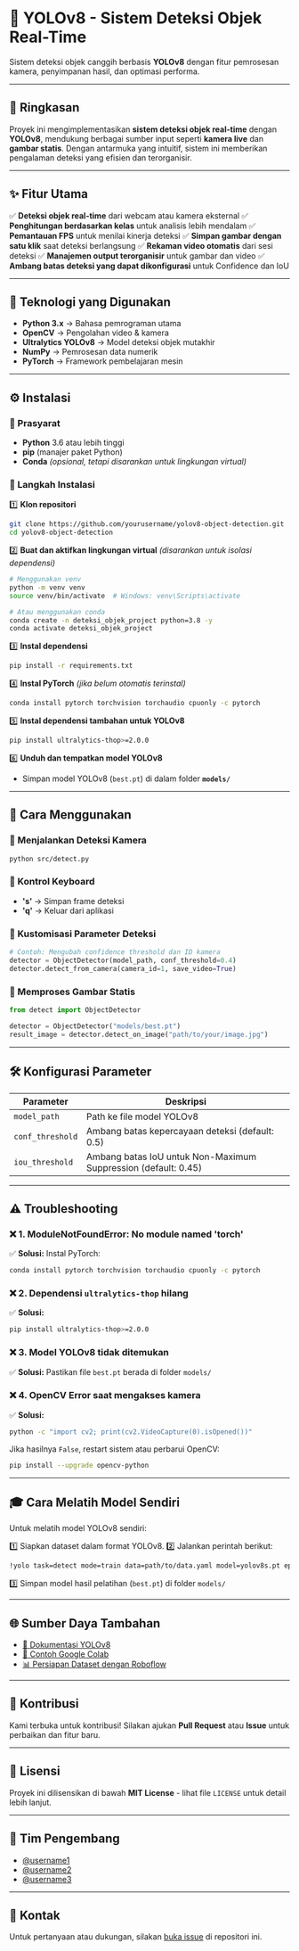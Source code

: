 # 🚀 YOLOv8 - Sistem Deteksi Objek Real-Time

Sistem deteksi objek canggih berbasis **YOLOv8** dengan fitur pemrosesan kamera, penyimpanan hasil, dan optimasi performa.

---

## 📌 Ringkasan
Proyek ini mengimplementasikan **sistem deteksi objek real-time** dengan **YOLOv8**, mendukung berbagai sumber input seperti **kamera live** dan **gambar statis**. Dengan antarmuka yang intuitif, sistem ini memberikan pengalaman deteksi yang efisien dan terorganisir.

---

## ✨ Fitur Utama

✅ **Deteksi objek real-time** dari webcam atau kamera eksternal
✅ **Penghitungan berdasarkan kelas** untuk analisis lebih mendalam
✅ **Pemantauan FPS** untuk menilai kinerja deteksi
✅ **Simpan gambar dengan satu klik** saat deteksi berlangsung
✅ **Rekaman video otomatis** dari sesi deteksi
✅ **Manajemen output terorganisir** untuk gambar dan video
✅ **Ambang batas deteksi yang dapat dikonfigurasi** untuk Confidence dan IoU

---

## 🔧 Teknologi yang Digunakan

- **Python 3.x** → Bahasa pemrograman utama
- **OpenCV** → Pengolahan video & kamera
- **Ultralytics YOLOv8** → Model deteksi objek mutakhir
- **NumPy** → Pemrosesan data numerik
- **PyTorch** → Framework pembelajaran mesin

---

## ⚙️ Instalasi

### 📌 Prasyarat
- **Python** 3.6 atau lebih tinggi
- **pip** (manajer paket Python)
- **Conda** *(opsional, tetapi disarankan untuk lingkungan virtual)*

### 🔹 Langkah Instalasi

1️⃣ **Klon repositori**
```bash
git clone https://github.com/yourusername/yolov8-object-detection.git
cd yolov8-object-detection
```

2️⃣ **Buat dan aktifkan lingkungan virtual** *(disarankan untuk isolasi dependensi)*
```bash
# Menggunakan venv
python -m venv venv
source venv/bin/activate  # Windows: venv\Scripts\activate

# Atau menggunakan conda
conda create -n deteksi_objek_project python=3.8 -y
conda activate deteksi_objek_project
```

3️⃣ **Instal dependensi**
```bash
pip install -r requirements.txt
```

4️⃣ **Instal PyTorch** *(jika belum otomatis terinstal)*
```bash
conda install pytorch torchvision torchaudio cpuonly -c pytorch
```

5️⃣ **Instal dependensi tambahan untuk YOLOv8**
```bash
pip install ultralytics-thop>=2.0.0
```

6️⃣ **Unduh dan tempatkan model YOLOv8**
- Simpan model YOLOv8 (`best.pt`) di dalam folder **`models/`**

---

## 🚀 Cara Menggunakan

### 🔹 Menjalankan Deteksi Kamera
```bash
python src/detect.py
```

### 🔹 Kontrol Keyboard
- **'s'** → Simpan frame deteksi
- **'q'** → Keluar dari aplikasi

### 🔹 Kustomisasi Parameter Deteksi
```python
# Contoh: Mengubah confidence threshold dan ID kamera
detector = ObjectDetector(model_path, conf_threshold=0.4)
detector.detect_from_camera(camera_id=1, save_video=True)
```

### 🔹 Memproses Gambar Statis
```python
from detect import ObjectDetector

detector = ObjectDetector("models/best.pt")
result_image = detector.detect_on_image("path/to/your/image.jpg")
```

---

## 🛠️ Konfigurasi Parameter

| Parameter         | Deskripsi |
|------------------|-----------|
| `model_path`     | Path ke file model YOLOv8 |
| `conf_threshold` | Ambang batas kepercayaan deteksi (default: 0.5) |
| `iou_threshold`  | Ambang batas IoU untuk Non-Maximum Suppression (default: 0.45) |

---

## ⚠️ Troubleshooting

### ❌ **1. ModuleNotFoundError: No module named 'torch'**
✅ **Solusi:** Instal PyTorch:
```bash
conda install pytorch torchvision torchaudio cpuonly -c pytorch
```

### ❌ **2. Dependensi `ultralytics-thop` hilang**
✅ **Solusi:**
```bash
pip install ultralytics-thop>=2.0.0
```

### ❌ **3. Model YOLOv8 tidak ditemukan**
✅ **Solusi:** Pastikan file `best.pt` berada di folder `models/`

### ❌ **4. OpenCV Error saat mengakses kamera**
✅ **Solusi:**
```bash
python -c "import cv2; print(cv2.VideoCapture(0).isOpened())"
```
Jika hasilnya `False`, restart sistem atau perbarui OpenCV:
```bash
pip install --upgrade opencv-python
```

---

## 🎓 Cara Melatih Model Sendiri

Untuk melatih model YOLOv8 sendiri:

1️⃣ Siapkan dataset dalam format YOLOv8.
2️⃣ Jalankan perintah berikut:
```bash
!yolo task=detect mode=train data=path/to/data.yaml model=yolov8s.pt epochs=100 imgsz=640
```
3️⃣ Simpan model hasil pelatihan (`best.pt`) di folder `models/`

---

## 🌐 Sumber Daya Tambahan
- [📖 Dokumentasi YOLOv8](https://docs.ultralytics.com/)
- [🔬 Contoh Google Colab](https://colab.research.google.com/github/ultralytics/yolov8/blob/main/examples/tutorial.ipynb)
- [📊 Persiapan Dataset dengan Roboflow](https://roboflow.com/)

---

## 🤝 Kontribusi
Kami terbuka untuk kontribusi! Silakan ajukan **Pull Request** atau **Issue** untuk perbaikan dan fitur baru.

---

## 📝 Lisensi
Proyek ini dilisensikan di bawah **MIT License** - lihat file `LICENSE` untuk detail lebih lanjut.

---

## 👥 Tim Pengembang
- [@username1](https://github.com/username1)
- [@username2](https://github.com/username2)
- [@username3](https://github.com/username3)

---

## 📩 Kontak
Untuk pertanyaan atau dukungan, silakan [buka issue](https://github.com/yourusername/yolov8-object-detection/issues) di repositori ini.

